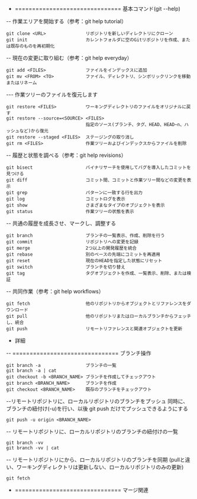 
- =============================== 基本コマンド(git --help)

-- 作業エリアを開始する（参考：git help tutorial）

    git clone <URL>               リポジトリを新しいディレクトリにクローン
    git init                      カレントフォルダに空のGitリポジトリを作成、または既存のものを再初期化

-- 現在の変更に取り組む（参考：git help everyday）

    git add <FILES>               ファイルをインデックスに追加
    git mv <FROM> <TO>            ファイル、ディレクトリ、シンボリックリンクを移動またはリネーム

--- 作業ツリーのファイルを復元します

    git restore <FILES>           ワーキングディレクトリのファイルをオリジナルに戻す
    git restore --source=<SOURCE> <FILES>
	                              指定のソース(ブランチ、タグ、HEAD、HEAD~n、ハッシュなど)から復元
    git restore --staged <FILES>  ステージングの取り消し
    git rm <FILES>                作業ツリーおよびインデックスからファイルを削除

-- 履歴と状態を調べる（参考：git help revisions）

    git bisect                    バイナリサーチを使用してバグを導入したコミットを見つける
    git diff                      コミット間、コミットと作業ツリー間などの変更を表示
    git grep                      パターンに一致する行を出力
    git log                       コミットログを表示
    git show                      さまざまなタイプのオブジェクトを表示
    git status                    作業ツリーの状態を表示

-- 共通の履歴を成長させ、マークし、調整する

    git branch                    ブランチの一覧表示、作成、削除を行う
    git commit                    リポジトリへの変更を記録
    git merge                     2つ以上の開発履歴を統合
    git rebase                    別のベースの先端にコミットを再適用
    git reset                     現在のHEADを指定した状態にリセット
    git switch                    ブランチを切り替え
    git tag                       タグオブジェクトを作成、一覧表示、削除、または検証

-- 共同作業（参考：git help workflows）

    git fetch                     他のリポジトリからオブジェクトとリファレンスをダウンロード
    git pull                      他のリポジトリまたはローカルブランチからフェッチし、統合
    git push                      リモートリファレンスと関連オブジェクトを更新

- 詳細

-- =============================== ブランチ操作

    git branch -a                 ブランチの一覧
    git branch -a | cat
    git checkout -b <BRANCH_NAME> ブランチを作成してチェックアウト
    git branch <BRANCH_NAME>      ブランチを作成
    git checkout <BRANCH_NAME>    既存のブランチをチェックアウト


--リモートリポジトリに、ローカルリポジトリのブランチをプッシュ
  同時に、ブランチの紐付け(-u)を行い、以後 git push だけでプッシュできるようにする

    git push -u origin <BRANCH_NAME>

-- リモートリポジトリに、ローカルリポジトリのブランチの紐付けの一覧

    git branch -vv
    git branch -vv | cat

-- リモートリポジトリにから、ローカルリポジトリのブランチを同期
  (pullと違い、ワーキングディレクトリは更新しない、ローカルリポジトリのみの更新)

    git fetch


- =============================== マージ関連


